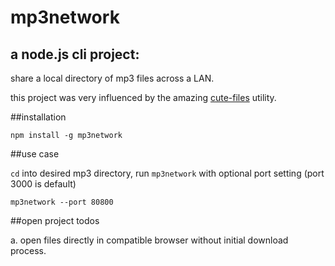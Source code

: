 # mp3network

## a node.js cli project:

share a local directory of mp3 files across a LAN.


this project was very influenced by the amazing <a href="https://www.npmjs.com/package/cute-files">cute-files</a> utility.

##installation

````
npm install -g mp3network
````

##use case

`cd` into desired mp3 directory, run `mp3network` with optional port setting (port 3000 is default)

````
mp3network --port 80800
````

##open project todos

a. open files directly in compatible browser without initial download process.
